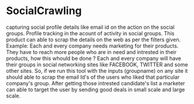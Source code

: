 # SocialCrawling
capturing social profile details like email id on the action on the social groups. Profile tracking in the acount of activity in social groups. 
This product can able to scrap the details on the web as per the filters given.
Example: Each and every company needs marketing for their products. They have to reach more people who are in need and intrested in their products, how this whould be done ? Each and every company will have their groups in social networking sites like FACEBOOK, TWITTER and some other sites. So, if we run this tool with the inputs (groupname) on any site it should able to scrap the email Id's of the users who liked that particular company's group. After getting those intrested candidate's list a marketer can able to target the user by sending good deals in small scale and large scale.
